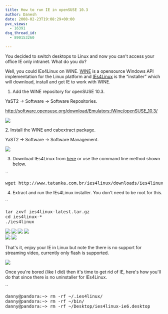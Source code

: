 ```yaml
---
title: How to run IE in openSUSE 10.3
author: Danesh
date: 2008-02-23T19:08:29+00:00
pvc_views:
  - 16391
dsq_thread_id:
  - 890153260

---
```

You decided to switch desktops to Linux and now you can't access your office IE only intranet. What do you do?

Well, you could IEs4Linux on WINE. [WINE][1] is a opensource Windows API implementation for the Linux platform and [IEs4Linux][2] is the &#8220;installer&#8221; which will download, install and get IE to work with WINE.

1. Add the WINE repository for openSUSE 10.3.

YaST2 -> Software -> Software Repositories.

http://software.opensuse.org/download/Emulators:/Wine/openSUSE_10.3/

[![][3]][4]

<!--more-->2. Install the WINE and cabextract package.

YaST2 -> Software -> Software Management.

[![][5]][6]

3. Download IEs4Linux from [here][7] or use the command line method shown below.

 ``

<pre>wget http://www.tatanka.com.br/ies4linux/downloads/ies4linux-latest.tar.gz</pre>

4. Extract and run the IEs4Linux installer. You don't need to be root for this.

 ``

<pre>tar zxvf ies4linux-latest.tar.gz
cd ies4linux-*
./ies4linux</pre>

[![][8]][9] [![][10]][11] [![][12]][13] [![][14]][15]  
[![][16]][16] [![][17]][18]

That's it, enjoy your IE in Linux but note the there is no support for streaming video, currently only flash is supported.

[![][17]][18]

Once you're bored (like I did) then it's time to get rid of IE, here's how you'll do that since there is no uninstaller for IEs4Linux.

 ``

<pre>danny@pandora:~&gt; rm -rf ~/.ies4linux/
danny@pandora:~&gt; rm -rf ~/bin/
danny@pandora:~&gt; rm -rf ~/Desktop/ies4linux-ie6.desktop</pre>

 [1]: http://www.winehq.org/
 [2]: http://www.tatanka.com.br/ies4linux/page/Main_Page
 [3]: http://img110.imageshack.us/img110/6796/wine1od2.th.jpg
 [4]: http://img110.imageshack.us/img110/6796/wine1od2.jpg
 [5]: http://img239.imageshack.us/img239/5200/wine2ju5.th.jpg
 [6]: http://img239.imageshack.us/img239/5200/wine2ju5.jpg
 [7]: http://www.tatanka.com.br/ies4linux/download.html
 [8]: http://img89.imageshack.us/img89/8959/wine5ac8.th.jpg
 [9]: http://img89.imageshack.us/img89/8959/wine5ac8.jpg
 [10]: http://img100.imageshack.us/img100/4672/wine6hz1.th.jpg
 [11]: http://img100.imageshack.us/img100/4672/wine6hz1.jpg
 [12]: http://img141.imageshack.us/img141/3478/wine11hl1.th.jpg
 [13]: http://img141.imageshack.us/img141/3478/wine11hl1.jpg
 [14]: http://img144.imageshack.us/img144/4225/wine16mm0.th.jpg
 [15]: http://img144.imageshack.us/img144/4225/wine16mm0.jpg
 [16]: http://img149.imageshack.us/img149/7667/wine17uq5.jpg
 [17]: http://img150.imageshack.us/img150/3893/wine18lf1.th.jpg
 [18]: http://img150.imageshack.us/img150/3893/wine18lf1.jpg